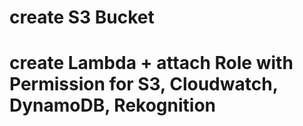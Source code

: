 # create S3 Bucket

# create Lambda + attach Role with Permission for S3, Cloudwatch, DynamoDB, Rekognition
